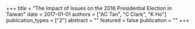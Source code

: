 +++
title = "The Impact of Issues on the 2016 Presidential Election in Taiwan"
date = 2017-01-01
authors = ["AC Tan", "C Clark", "K Ho"]
publication_types = ["2"]
abstract = ""
featured = false
publication = ""
+++

